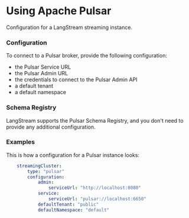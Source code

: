# Using Apache Pulsar

Configuration for a LangStream streaming instance.

### Configuration

To connect to a Pulsar broker, provide the following configuration:
- the Pulsar Service URL
- the Pulsar Admin URL
- the credentials to connect to the Pulsar Admin API
- a default tenant
- a default namespace

### Schema Registry

LangStream supports the Pulsar Schema Registry, and you don't need to provide any additional configuration.


### Examples

This is how a configuration for a Pulsar instance looks:

```yaml
    streamingCluster:
        type: "pulsar"
        configuration:
            admin:
                serviceUrl: "http://localhost:8080"
            service:
                serviceUrl: "pulsar://localhost:6650"
            defaultTenant: "public"
            defaultNamespace: "default"
```